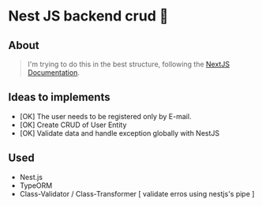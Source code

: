 # Nest JS backend crud 💙

## About
> I'm trying to do this in the best structure, following the [NextJS Documentation]("https://docs.nestjs.com/").

## Ideas to implements

- [OK] The user needs to be registered only by E-mail.
- [OK] Create CRUD of User Entity
- [OK] Validate data and handle exception globally with NestJS

## Used

- Nest.js
- TypeORM
- Class-Validator / Class-Transformer [ validate erros using nestjs's pipe ]
